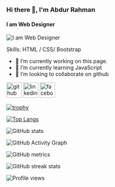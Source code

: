 ### Hi there 👋, I'm Abdur Rahman
#### I am Web Designer
![I am Web Designer](https://scontent.fdac2-1.fna.fbcdn.net/v/t1.6435-9/56990236_652065995235403_2040732536505630720_n.jpg?_nc_cat=105&ccb=1-5&_nc_sid=19026a&_nc_eui2=AeGycmHZDvV1gcWCUJAdTp4QCB8JrJFYj68IHwmskViPr6tUdRrSmxEmeSMKxdj4nG-B-UoPur8n4W5yRmma491f&_nc_ohc=4CKFHpoyEDYAX8-lIM6&tn=VuQ3nx3R_KTu4Yq1&_nc_ht=scontent.fdac2-1.fna&oh=00_AT-OJpT8Y5Ilvc_KtfxDcbE8QLVfXhhJRCVVhoJcD7PbKQ&oe=61EDE283)


Skills:  HTML / CSS/ Bootstrap

- 🔭 I’m currently working on this page. 
- 🌱 I’m currently learning JavaScript 
- 👯 I’m looking to collaborate on github 


[<img src='https://cdn.jsdelivr.net/npm/simple-icons@3.0.1/icons/github.svg' alt='github' height='40'>](https://github.com/arrahman5778)  [<img src='https://cdn.jsdelivr.net/npm/simple-icons@3.0.1/icons/linkedin.svg' alt='linkedin' height='40'>](https://www.linkedin.com/in/https://www.linkedin.com/in/hm-abdur-rahman-960046222//)  [<img src='https://cdn.jsdelivr.net/npm/simple-icons@3.0.1/icons/facebook.svg' alt='facebook' height='40'>](https://www.facebook.com/https://web.facebook.com/media/set/?set=a.112210642554277&type=3)  

[![trophy](https://github-profile-trophy.vercel.app/?username=arrahman5778)](https://github.com/ryo-ma/github-profile-trophy)

[![Top Langs](https://github-readme-stats.vercel.app/api/top-langs/?username=arrahman5778)](https://github.com/anuraghazra/github-readme-stats)

![GitHub stats](https://github-readme-stats.vercel.app/api?username=arrahman5778&show_icons=true)  

![GitHub Activity Graph](https://activity-graph.herokuapp.com/graph?username=arrahman5778)  

![GitHub metrics](https://metrics.lecoq.io/arrahman5778)  

![GitHub streak stats](https://github-readme-streak-stats.herokuapp.com/?user=arrahman5778)  

![Profile views](https://gpvc.arturio.dev/arrahman5778)  
